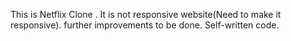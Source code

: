 This is Netflix Clone .
It is not responsive website(Need to make it responsive).
further improvements to be done.
Self-written code.
